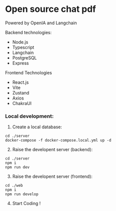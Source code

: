 # Open source chat pdf

Powered by OpenIA and Langchain

Backend technologies:
- Node.js
- Typescript
- Langchain
- PostgreSQL
- Express

Frontend Technologies
- React.js
- Vite
- Zustand
- Axios
- ChakraUI

### Local development:

1. Create a local database:
```
cd ./server
docker-compose -f docker-compose.local.yml up -d
```
2. Raise the developent server (backend):

```
cd ./server
npm i
npm run dev
```
3. Raise the developent server (frontend):
```
cd ./web
npm i
npm run develop
```
4. Start Coding !